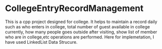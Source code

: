 # CollegeEntryRecordManagement
This is a cpp project designed for college. It helps to maintain a record daily such as who enters in college, total number of guest 
available in college currently, how many people goes outside after visiting, show list of member who are in college,etc operations are 
performed.
Here for implemetation, I have used LinkedList Data Strucure.
